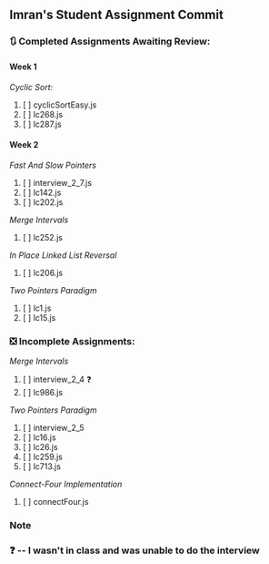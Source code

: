 <h2>Imran's Student Assignment Commit</h2>

<h3> 🔃 Completed Assignments Awaiting Review: </h3>

<h4> Week 1 </h4>

*Cyclic Sort:*
1. [ ] cyclicSortEasy.js
2. [ ] lc268.js
3. [ ] lc287.js

<h4> Week 2 </h4>

*Fast And Slow Pointers*
1. [ ] interview_2_7.js
2. [ ] lc142.js
3. [ ] lc202.js

*Merge Intervals*
1. [ ] lc252.js

*In Place Linked List Reversal*
1. [ ] lc206.js

*Two Pointers Paradigm*
1. [ ] lc1.js
2. [ ] lc15.js

<h3> ❎ Incomplete Assignments: </h3>

*Merge Intervals*
1. [ ] interview_2_4 ❓
2. [ ] lc986.js

*Two Pointers Paradigm*
1. [ ] interview_2_5
2. [ ] lc16.js
3. [ ] lc26.js
4. [ ] lc259.js
5. [ ] lc713.js  

*Connect-Four Implementation*

1. [ ] connectFour.js


<h3> Note <h3>

❓ -- I wasn't in class and was unable to do the interview